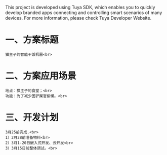 This project is developed using Tuya SDK, which enables you to quickly develop branded apps connecting and controlling smart scenarios of many devices. 
For more information, please check Tuya Developer Website.

一、方案标题<br>
==
    猫主子的智能干饭机器<br>
二、方案应用场景<br>
==
    地点：猫主子的食堂；<br>
    功能：为了减少因铲屎官偷懒。<br>
三、开发计划<br>
==
    3月25前完成.<br>
    1）2月28前准备物料<br>
    2）3月1-20日嵌入式开发、云开发<br>
    3）3月15日前整体调试。<br>
